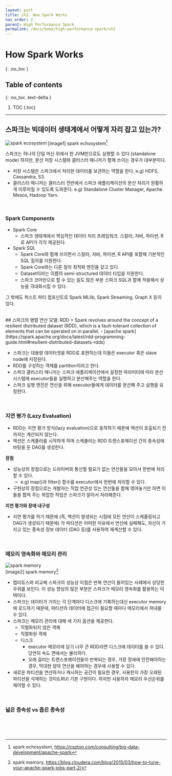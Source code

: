 ```yaml
---
layout: post
title: ch2. How Spark Works
nav_order: 2
parent: High Performance Spark
permalink: /docs/book/high-performance-spark/ch2
---
```


# How Spark Works
{: .no_toc }

## Table of contents
{: .no_toc .text-delta }

1. TOC
{:toc}

---

## 스파크는 빅데이터 생태계에서 어떻게 자리 잡고 있는가?

![spark ecosystem](https://cazton.com/Content/images/consulting/apache-spark-consulting/apache-spark-ecosystem.jpg)
[image1] spark echosystem[^1]


스파크는 하나의 단일 머신 위에서 한 JVM만으로도 실행할 수 있다.(standalone mode) 하지만, 분산 저장 시스템와 클러스터 매니저가 함께 쓰이는 경우가 대부분이다.
- 저장 시스템은 스파크에서 처리한 데이터를 보관하는 역할을 한다. e.g) HDFS, Cassandra, S3.
- 클러스터 매니저는 클러스터 전반에서 스파크 애플리케이션의 분산 처리가 원활하게 이루어질 수 있도록 도와준다. e.g) Standalone Cluster Manager, Apache Mesos, Hadoop Yarn.

<br>

### Spark Components
- Spark Core
  - 스파크 생태계에서 핵심적인 데이터 처리 프레임워크. 스칼라, 자바, 파이썬, R로 API가 각각 제공된다.
- Spark SQL
  - Spark Core와 함께 쓰이면서 스칼라, 자바, 파이썬, R API를 포함해 기본적인 SQL 질의를 지원한다.
  - Spark Core와는 다른 질의 최적화 엔진을 갖고 있다.
  - Dataset이라는 이름의 semi-structured 데이터 타입을 지원한다.
  - 스파크 코어만으로 할 수 있는 일도 많은 부분 스파크 SQL과 함께 적용해서 성능을 극대화시킬 수 있다.

그 밖에도 퍼스트 파티 컴포넌트로 Spark MLlib, Spark Streaming, Graph X 등이 있다.

<br>
## 스파크의 병렬 연산 모델: RDD
> Spark revolves around the concept of a resilient distributed dataset (RDD), which is a fault-tolerant collection of elements that can be operated on in parallel. - [apache spark](https://spark.apache.org/docs/latest/rdd-programming-guide.html#resilient-distributed-datasets-rdds)

- 스파크는 대용량 데이터셋을 RDD로 표현하는데 이들은 executor 혹은 slave node에 저장된다.
- RDD를 구성하는 객체를 partition이라고 한다.
- 스파크 클러스터 매니저는 스파크 애플리케이션에서 설정한 파라미터에 따라 분산 시스템에 executor들을 실행하고 분산해주는 역할을 한다.
- 스파크 실행 엔진은 연산을 위해 executor들에게 데이터를 분산해 주고 실행을 요청한다.

<br>

### 지연 평가 (Lazy Evaluation)
- RDD는 지연 평가 방식(lazy evaluation)으로 동작하기 때문에 액션이 호출되기 전까지는 계산되지 않는다.
- 액션은 스케줄러를 시작하게 하며 스케줄러는 RDD 트랜스포메이션 간의 종속성에 바탕을 둔 DAG를 생성한다. 

**장점**
- 성능상의 장점으로는 드라이버와 통신할 필요가 없는 연산들을 모아서 한번에 처리할 수 있다.
  - e.g) map()과 filter() 함수를 executor에서 한번에 처리할 수 있다.
- 구현상의 장점으로는 개발자는 직업 연관성 있는 연산들을 함께 엮어놓기만 하면 이들을 합쳐 주는 복잡한 작업은 스파크가 알아서 처리해준다.

**지연 평가와 장애 내구성**
- 지연 평가를 하기 때문에 (즉, 액션이 발생되는 시점에 모든 연산이 스케줄링되고 DAG가 생성되기 때문에) 각 파티션은 어떠한 이유에서 연산에 실패해도, 자신이 가지고 있는 종속성 정보 데이터 (DAG 등)를 사용하여 재계산할 수 있다.

<br>

### 메모리 영속화와 메모리 관리
![spark memory](https://blog.cloudera.com/wp-content/uploads/2015/03/spark-tuning2-f1.png)  
[image2] spark memory[^2]

- 맵리듀스와 비교해 스파크의 성능상 이점은 반복 연산이 들어있는 사례에서 상당한 우위를 보인다. 이 성능 향상의 많은 부분은 스파크가 메모리 영속화를 활용하는 덕택이다.  
- 스파크는 데이터가 거치는 각 단계마다 디스크에 기록하는대신 executor memory에 로드하기 때문에, 파티션의 데이터에 접근이 필요할 때마다 메모리에서 꺼내올 수 있다.  
- 스파크는 메모리 관리에 대해 세 가지 옵션을 제공한다.
  - 직렬화되지 않은 객체
  - 직렬화된 객체
  - 디스크
    - executor 메모리에 담기 너무 큰 RDD라면 디스크에 데이터를 쓸 수 있다. 당연히 속도 면에서는 불리하다.
    - 오래 걸리는 트랜스포메이션들이 반복되는 경우, 가장 장애에 안전해야하는 경우, 막대한 양의 연산을 해야하는 경우에 사용할 수 있다.
- 새로운 파티션을 연산하거나 캐시하는 공간이 필요한 경우, 사용한지 가장 오래된 파티션을 삭제하는 것이(LRU) 기본 구현이다. 하지만 사용하자 메모리 우선순위를 제어할 수 있다.

<br>

### 넓은 종속성 vs 좁은 종속성


<br><br><br>

[^1]: spark echosystem, https://cazton.com/consulting/big-data-development/apache-spark
[^2]: spark memory, https://blog.cloudera.com/blog/2015/03/how-to-tune-your-apache-spark-jobs-part-2/